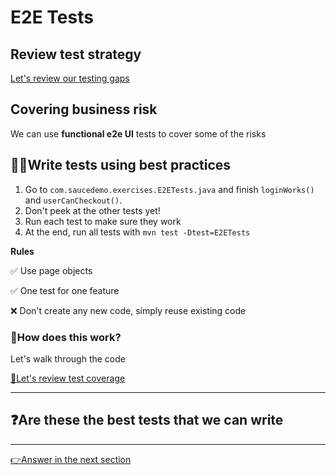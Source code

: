# E2E Tests

## Review test strategy

[Let's review our testing gaps](TEST-STRATEGY.MD) 

## Covering business risk

We can use **functional e2e UI** tests to cover some of the risks

## 🏋️‍♀️Write tests using best practices

1. Go to `com.saucedemo.exercises.E2ETests.java` and finish `loginWorks()` and `userCanCheckout()`.
2. Don't peek at the other tests yet!
3. Run each test to make sure they work
4. At the end, run all tests with `mvn test -Dtest=E2ETests`


**Rules**

✅ Use page objects

✅ One test for one feature

❌ Don't create any new code, simply reuse existing code

### ️👀How does this work?

Let's walk through the code

[🧪Let's review test coverage](TEST-STRATEGY.MD)

---

## ❓Are these the best tests that we can write

---

[👉Answer in the next section](ATOMIC-TESTS.MD)
